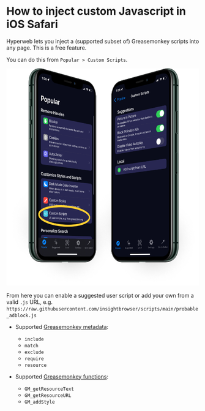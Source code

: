 # How to inject custom Javascript in iOS Safari

Hyperweb lets you inject a (supported subset of) Greasemonkey scripts into any page. This is a free feature.

You can do this from `Popular > Custom Scripts`.

![](/static/images/dual-facing-script.png)

From here you can enable a suggested user script or add your own from a valid `.js` URL, e.g. `https://raw.githubusercontent.com/insightbrowser/scripts/main/probable_adblock.js`

* Supported [Greasemonkey metadata](https://wiki.greasespot.net/Metadata_Block):
  * `include`
  * `match`
  * `exclude`
  * `require`
  * `resource`

* Supported [Greasemonkey functions](https://wiki.greasespot.net/Greasemonkey_Manual:API):
  * `GM_getResourceText`
  * `GM_getResourceURL`
  * `GM_addStyle`
